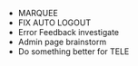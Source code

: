 - MARQUEE
- FIX AUTO LOGOUT
- Error Feedback investigate
- Admin page brainstorm
- Do something better for TELE

